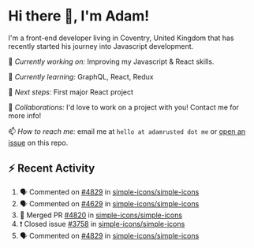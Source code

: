 # Hi there 👋, I'm Adam!

I'm a front-end developer living in Coventry, United Kingdom that has recently started his journey into Javascript development.

🔨 *Currently working on:* Improving my Javascript & React skills.

🌱 *Currently learning:* GraphQL, React, Redux

🎯 *Next steps:* First major React project

🤝 *Collaborations:* I'd love to work on a project with you! Contact me for more info!

📫 *How to reach me:* email me at `hello at adamrusted dot me` or [open an issue](https://github.com/adamrusted/adamrusted/issues/new) on this repo.

## :zap: Recent Activity
<!--START_SECTION:activity-->
1. 🗣 Commented on [#4829](https://github.com/simple-icons/simple-icons/issues/4829) in [simple-icons/simple-icons](https://github.com/simple-icons/simple-icons)
2. 🗣 Commented on [#4629](https://github.com/simple-icons/simple-icons/issues/4629) in [simple-icons/simple-icons](https://github.com/simple-icons/simple-icons)
3. 🎉 Merged PR [#4820](https://github.com/simple-icons/simple-icons/pull/4820) in [simple-icons/simple-icons](https://github.com/simple-icons/simple-icons)
4. ❗️ Closed issue [#3758](https://github.com/simple-icons/simple-icons/issues/3758) in [simple-icons/simple-icons](https://github.com/simple-icons/simple-icons)
5. 🗣 Commented on [#4829](https://github.com/simple-icons/simple-icons/issues/4829) in [simple-icons/simple-icons](https://github.com/simple-icons/simple-icons)
<!--END_SECTION:activity-->
